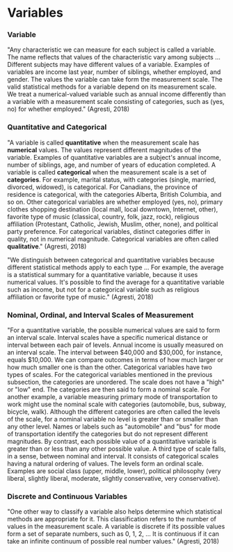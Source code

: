 # Variables

### Variable

"Any characteristic we can measure for each subject is called a variable. The name reflects that values of the characteristic vary among subjects ... Different subjects may have different values of a variable. Examples of variables are income last year, number of siblings, whether employed, and gender. The values the variable can take form the measurement scale. The valid statistical methods for a variable depend on its measurement scale. We treat a numerical-valued variable such as annual income differently than a variable with a measurement scale consisting of categories, such as (yes, no) for whether employed." (Agresti, 2018)

### Quantitative and Categorical

"A variable is called **quantitative** when the measurement scale has **numerical** values. The values represent different magnitudes of the variable. Examples of quantitative variables are a subject's annual income, number of siblings, age, and number of years of education completed. A variable is called **categorical** when the measurement scale is a set of **categories**. For example, marital status, with categories (single, married, divorced, widowed), is categorical. For Canadians, the province of residence is categorical, with the categories Alberta, British Columbia, and so on. Other categorical variables are whether employed (yes, no), primary clothes shopping destination (local mall, local downtown, Internet, other), favorite type of music (classical, country, folk, jazz, rock), religious affiliation (Protestant, Catholic, Jewish, Muslim, other, none), and political party preference. For categorical variables, distinct categories differ in quality, not in numerical magnitude. Categorical variables are often called **qualitative**." (Agresti, 2018)&#x20;

"We distinguish between categorical and quantitative variables because different statistical methods apply to each type ... For example, the average is a statistical summary for a quantitative variable, because it uses numerical values. It's possible to find the average for a quantitative variable such as income, but not for a categorical variable such as religious affiliation or favorite type of music." (Agresti, 2018)

### Nominal, Ordinal, and Interval Scales of Measurement&#x20;

"For a quantitative variable, the possible numerical values are said to form an interval scale. Interval scales have a specific numerical distance or interval between each pair of levels. Annual income is usually measured on an interval scale. The interval between $40,000 and $30,000, for instance, equals $10,000. We can compare outcomes in terms of how much larger or how much smaller one is than the other. Categorical variables have two types of scales. For the categorical variables mentioned in the previous subsection, the categories are unordered. The scale does not have a "high" or "low" end. The categories are then said to form a nominal scale. For another example, a variable measuring primary mode of transportation to work might use the nominal scale with categories (automobile, bus, subway, bicycle, walk). Although the different categories are often called the levels of the scale, for a nominal variable no level is greater than or smaller than any other level. Names or labels such as "automobile" and "bus" for mode of transportation identify the categories but do not represent different magnitudes. By contrast, each possible value of a quantitative variable is greater than or less than any other possible value. A third type of scale falls, in a sense, between nominal and interval. It consists of categorical scales having a natural ordering of values. The levels form an ordinal scale. Examples are social class (upper, middle, lower), political philosophy (very liberal, slightly liberal, moderate, slightly conservative, very conservative).

### Discrete and Continuous Variables&#x20;

"One other way to classify a variable also helps determine which statistical methods are appropriate for it. This classification refers to the number of values in the measurement scale. A variable is discrete if its possible values form a set of separate numbers, such as 0, 1, 2, ... It is continuous if it can take an infinite continuum of possible real number values." (Agresti, 2018)

